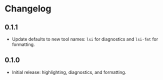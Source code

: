 # Changelog

## 0.1.1
- Update defaults to new tool names: `lsi` for diagnostics and `lsi-fmt` for formatting.

## 0.1.0
- Initial release: highlighting, diagnostics, and formatting.
